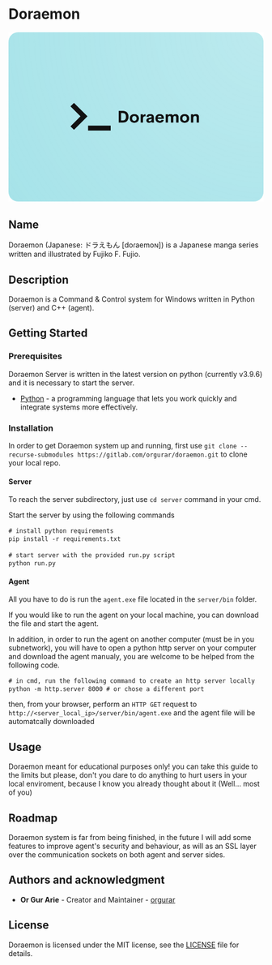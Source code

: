 # Doraemon

![](logo.png)

## Name

Doraemon (Japanese: ドラえもん [doɾaemoɴ]) is a Japanese manga series written and illustrated by Fujiko F. Fujio.

## Description

Doraemon is a Command & Control system for Windows written in Python (server) and C++ (agent).

## Getting Started

### Prerequisites

Doraemon Server is written in the latest version on python (currently v3.9.6) and it is necessary to start the server.

- [Python](https://www.python.org/) - a programming language that lets you work quickly
  and integrate systems more effectively.

### Installation

In order to get Doraemon system up and running, first use `git clone --recurse-submodules https://gitlab.com/orgurar/doraemon.git` to clone your local repo.

#### Server

To reach the server subdirectory, just use `cd server` command in your cmd.

Start the server by using the following commands

```
# install python requirements
pip install -r requirements.txt

# start server with the provided run.py script
python run.py
```

#### Agent

All you have to do is run the `agent.exe` file located in the `server/bin` folder.

If you would like to run the agent on your local machine, you can download the file and start the agent.

In addition, in order to run the agent on another computer (must be in you subnetwork), you will have to open a python http server on your computer and download the agent manualy, you are welcome to be helped from the following code.

```
# in cmd, run the following command to create an http server locally
python -m http.server 8000 # or chose a different port
```

then, from your browser, perform an `HTTP GET` request to
`http://<server_local_ip>/server/bin/agent.exe` and the agent file will be automatcally downloaded

## Usage

Doraemon meant for educational purposes only! you can take this guide to the limits but please, don't you dare to do anything to hurt users in your local enviroment, because I know you already thought about it (Well... most of you)

## Roadmap

Doraemon system is far from being finished, in the future I will add some features to improve agent's security and behaviour, as will as an SSL layer over the communication sockets on both agent and server sides.

## Authors and acknowledgment

- **Or Gur Arie** - Creator and Maintainer - [orgurar](https://gitlab.com/orgurar)

## License

Doraemon is licensed under the MIT license, see the [LICENSE](LICENSE) file for details.
